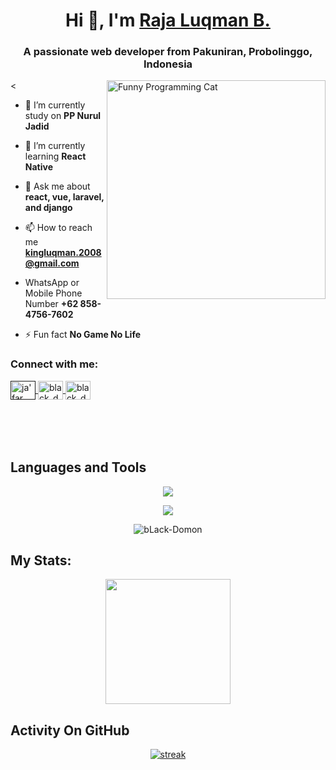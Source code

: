 
<h1 align="center">Hi 👋, I'm <a href="https://github.com/Lordevil24">Raja Luqman B.</a></h1>
<h3 align="center">A passionate web developer from Pakuniran, Probolinggo, Indonesia</h3>
<<img src="https://media.giphy.com/media/3oz8xLd9DJq2l2VFtu/giphy.gif" alt="Funny Programming Cat" width="350" height="350" align="right">


- 🔭 I’m currently study on **PP Nurul Jadid**

- 🌱 I’m currently learning **React Native**

- 💬 Ask me about **react, vue, laravel, and django**

- 📫 How to reach me **kingluqman.2008@gmail.com**

- WhatsApp or Mobile Phone Number **+62 858-4756-7602**

- ⚡ Fun fact **No Game No Life**


<h3 align="left">Connect with me:</h3>
<p align="left" style="margin-bottom: 50px">
<a href="" target="blank">
  <img align="center" src="https://raw.githubusercontent.com/rahuldkjain/github-profile-readme-generator/master/src/images/icons/Social/facebook.svg" alt="ja'far ilham" height="30" width="40" />
</a>
<a href="https://www.instagram.com/r_ja.24/" target="blank">
  <img align="center" src="https://raw.githubusercontent.com/rahuldkjain/github-profile-readme-generator/master/src/images/icons/Social/instagram.svg" alt="black_domon" height="30" width="40" />
</a>
<a href="https://wa.me/+6285847567602" target="blank">
  <img align="center" src="https://raw.githubusercontent.com/rahuldkjain/github-profile-readme-generator/master/src/images/icons/Social/whatsapp.svg" alt="black_domon" height="30" width="40" />
</a>
</p>

&nbsp;

## Languages and Tools
<p align="center"> <a href="https://github.com/black-domon"><img src="https://skillicons.dev/icons?i=vscode,github,mongodb,css,html,js,express,bots,nodejs,laravel,django,bootstrap"></a></p>
<p align="center"> <a href="https://github.com/black-domon"><img src="https://skillicons.dev/icons?i=elixir,tailwind,php,mysql,replit"></a></p>

<p align="center"><img align="center" src="https://github-readme-stats.vercel.app/api/top-langs?username=bLack-Domon&show_icons=true&locale=en&layout=compact&bg_color=151515" alt="bLack-Domon"/></p>

## My Stats:
<p align="center">
<img height="200px" src="https://github-readme-stats.vercel.app/api?username=black-domon&hide_border=true&show_icons=true&count_private=true&theme=gruvbox&bg_color=151515">
</p>

## Activity On GitHub
<p align="center">
  <a href="https://github.com/black-domon">      
<img title="stats" alt="streak" src="https://github-readme-streak-stats.herokuapp.com/?user=black-domon&theme=dark&hide_border=true&stroke=f53b3b"/>
</a> 
</p>
